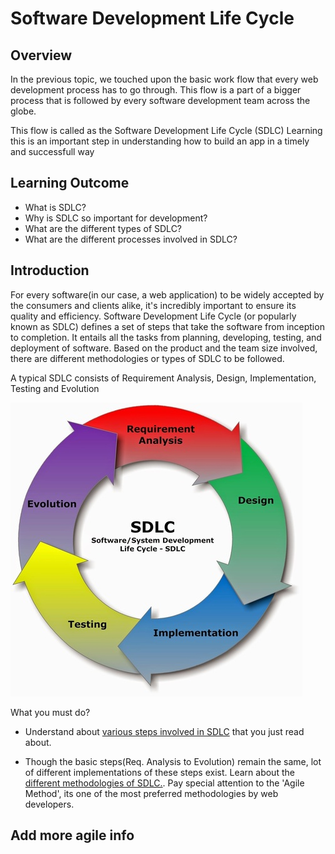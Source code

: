 ﻿# Software Development Life Cycle

## Overview

In the previous topic, we touched upon the basic work flow that every web development process has to go through. This flow is a part of a bigger process that is followed by every software development team across the globe. 

This flow is called as the Software Development Life Cycle (SDLC) 
Learning this is an important step in understanding how to build an app in a timely and successfull way 

## Learning Outcome

-   What is SDLC?
- 	Why is SDLC so important for development?
- 	What are the different types of SDLC?
- 	What are the different processes involved in SDLC?


## Introduction

For every software(in our case, a web application) to be widely accepted by the consumers and clients alike, it's incredibly important to ensure its quality and efficiency. Software Development Life Cycle (or popularly known as SDLC) defines a set of steps that take the software from inception to completion. It entails all the tasks from planning, developing, testing, and deployment of software.
Based on the product and the team size involved, there are different methodologies or types of SDLC to be followed.

A typical SDLC consists of Requirement Analysis, Design, Implementation, Testing and Evolution

![](../images/sdlc.jpg)


What you must do?

-  Understand about [various steps involved in SDLC](https://www.tutorialspoint.com/sdlc/sdlc_overview.htm) that you just read about. 

- Though the basic steps(Req. Analysis to Evolution) remain the same, lot of different implementations of these steps exist. Learn about the [different methodologies of SDLC.](https://melsatar.blog/2012/03/15/software-development-life-cycle-models-and-methodologies/). Pay special attention to the 'Agile Method', its one of the most preferred methodologies by web developers.

## Add more agile info
